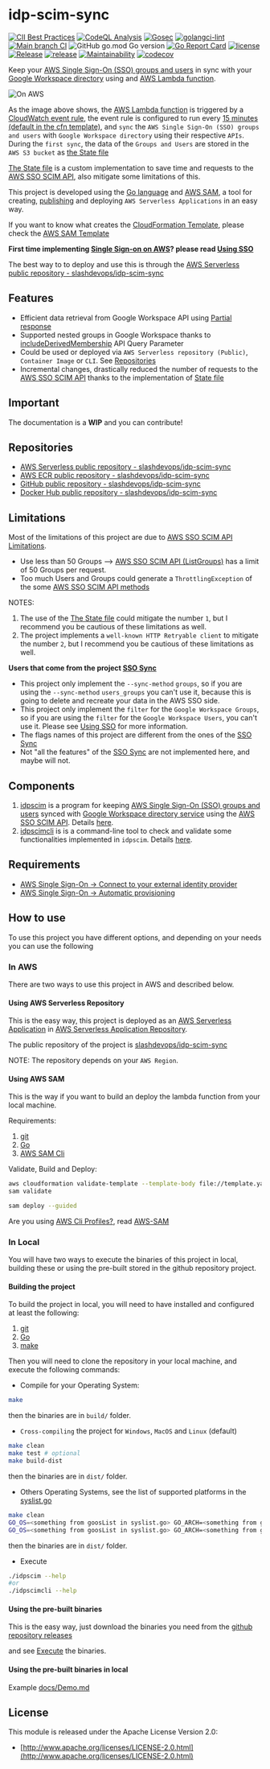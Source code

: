 # idp-scim-sync

[![CII Best Practices](https://bestpractices.coreinfrastructure.org/projects/5348/badge)](https://bestpractices.coreinfrastructure.org/projects/5348)
[![CodeQL Analysis](https://github.com/slashdevops/idp-scim-sync/actions/workflows/codeql-analysis.yml/badge.svg)](https://github.com/slashdevops/idp-scim-sync/actions/workflows/codeql-analysis.yml)
[![Gosec](https://github.com/slashdevops/idp-scim-sync/actions/workflows/gosec.yml/badge.svg)](https://github.com/slashdevops/idp-scim-sync/actions/workflows/gosec.yml)
[![golangci-lint](https://github.com/slashdevops/idp-scim-sync/actions/workflows/golangci-lint.yml/badge.svg)](https://github.com/slashdevops/idp-scim-sync/actions/workflows/golangci-lint.yml)
[![Main branch CI](https://github.com/slashdevops/idp-scim-sync/actions/workflows/main.yml/badge.svg)](https://github.com/slashdevops/idp-scim-sync/actions/workflows/main.yml)
![GitHub go.mod Go version](https://img.shields.io/github/go-mod/go-version/slashdevops/idp-scim-sync?style=plastic)
[![Go Report Card](https://goreportcard.com/badge/github.com/slashdevops/idp-scim-sync)](https://goreportcard.com/report/github.com/slashdevops/idp-scim-sync)
[![license](https://img.shields.io/github/license/slashdevops/idp-scim-sync.svg)](https://github.com/slashdevops/idp-scim-sync/blob/main/LICENSE)
[![Release](https://github.com/slashdevops/idp-scim-sync/actions/workflows/release.yml/badge.svg)](https://github.com/slashdevops/idp-scim-sync/actions/workflows/release.yml)
[![release](https://img.shields.io/github/release/slashdevops/idp-scim-sync/all.svg)](https://github.com/slashdevops/idp-scim-sync/releases)
[![Maintainability](https://api.codeclimate.com/v1/badges/8f88180aebaca6fc4923/maintainability)](https://codeclimate.com/github/slashdevops/idp-scim-sync/maintainability)
[![codecov](https://codecov.io/gh/slashdevops/idp-scim-sync/branch/main/graph/badge.svg?token=H72NWJGHZ0)](https://codecov.io/gh/slashdevops/idp-scim-sync)

Keep your [AWS Single Sign-On (SSO) groups and users](https://aws.amazon.com/single-sign-on/) in sync with your [Google Workspace directory](https://workspace.google.com/) using and [AWS Lambda function](https://aws.amazon.com/lambda/).

![On AWS](https://raw.githubusercontent.com/slashdevops/idp-scim-sync/main/docs/images/diagrams/ipd-scim-sync.drawio.png)

As the image above shows, the [AWS Lambda function](https://aws.amazon.com/lambda) is triggered by a [CloudWatch event rule](https://docs.aws.amazon.com/eventbridge/latest/userguide/eb-create-rule-schedule.html), the event rule is configured to run every [15 minutes (default in the cfn template)](template.yaml), and `sync` the `AWS Single Sign-On (SSO) groups and users` with `Google Workspace directory` using their respective `APIs`.  During the `first sync`, the data of the `Groups and Users` are stored in the `AWS S3 bucket` as [the State file](docs/State-File-example.md)

[The State file](docs/State-File-example.md) is a custom implementation to save time and requests to the [AWS SSO SCIM API](https://docs.aws.amazon.com/singlesignon/latest/developerguide/what-is-scim.html), also mitigate some limitations of this.

This project is developed using the [Go language](https://go.dev/) and [AWS SAM](https://docs.aws.amazon.com/serverless-application-model/latest/developerguide/sam-specification.html), a tool for creating, [publishing](https://aws.amazon.com/serverless/serverlessrepo) and deploying `AWS Serverless Applications` in an easy way.

If you want to know what creates the [CloudFormation Template](template.yaml), please check the [AWS SAM Template](docs/AWS-SAM-Template.md)

__First time implementing [Single Sign-on on AWS](https://aws.amazon.com/single-sign-on)? please read [Using SSO](docs/Using-SSO.md)__

The best way to to deploy and use this is through the [AWS Serverless public repository - slashdevops/idp-scim-sync](https://serverlessrepo.aws.amazon.com/applications/us-east-1/889836709304/idp-scim-sync)

## Features

* Efficient data retrieval from Google Workspace API using [Partial response](https://cloud.google.com/storage/docs/json_api#partial-response)
* Supported nested groups in Google Workspace thanks to [includeDerivedMembership](https://developers.google.com/admin-sdk/directory/reference/rest/v1/members/list#query-parameters) API Query Parameter
* Could be used or deployed via `AWS Serverless repository (Public)`, `Container Image` or `CLI`. See [Repositories](#Repositories)
* Incremental changes, drastically reduced the number of requests to the [AWS SSO SCIM API](https://docs.aws.amazon.com/singlesignon/latest/developerguide/what-is-scim.html) thanks to the implementation of [State file](docs/State-File-example.md)

## Important

The documentation is a __WIP__ and you can contribute!

## Repositories

* [AWS Serverless public repository - slashdevops/idp-scim-sync](https://serverlessrepo.aws.amazon.com/applications/us-east-1/889836709304/idp-scim-sync)
* [AWS ECR public repository - slashdevops/idp-scim-sync](https://gallery.ecr.aws/l2n7y5s7/slashdevops/idp-scim-sync)
* [GitHub public repository - slashdevops/idp-scim-sync](https://github.com/slashdevops/idp-scim-sync/pkgs/container/idp-scim-sync)
* [Docker Hub public repository - slashdevops/idp-scim-sync](https://hub.docker.com/r/slashdevops/idp-scim-sync)

## Limitations

Most of the limitations of this project are due to [AWS SSO SCIM API Limitations](https://docs.aws.amazon.com/singlesignon/latest/developerguide/what-is-scim.html).

* Use less than 50 Groups -->  [AWS SSO SCIM API (ListGroups)](https://docs.aws.amazon.com/singlesignon/latest/developerguide/listgroups.html#Constraints) has a limit of 50 Groups per request.
* Too much Users and Groups could generate a `ThrottlingException` of the some [AWS SSO SCIM API methods](https://docs.aws.amazon.com/singlesignon/latest/developerguide/what-is-scim.html)

NOTES:

1. The use of the [The State file](docs/State-File-example.md) could mitigate the number `1`, but I recommend you be cautious of these limitations as well.
2. The project implements a `well-known HTTP Retryable client` to mitigate the number `2`, but I recommend you be cautious of these limitations as well.

**Users that come from the project [SSO Sync](https://github.com/awslabs/ssosync)**

* This project only implement the `--sync-method` `groups`, so if you are using the `--sync-method` `users_groups` you can't use it, because this is going to delete and recreate your data in the AWS SSO side.
* This project only implement the `filter` for the `Google Workspace Groups`, so if you are using the `filter` for the `Google Workspace Users`, you can't use it. Please see [Using SSO](docs/Using-SSO.md) for more information.
* The flags names of this project are different from the ones of the [SSO Sync](https://github.com/awslabs/ssosync)
* Not "all the features" of the [SSO Sync](https://github.com/awslabs/ssosync) are not implemented here, and maybe will not.

## Components

1. [idpscim](docs/idpscim.md) is a program for keeping [AWS Single Sign-On (SSO) groups and users](https://aws.amazon.com/single-sign-on/) synced with [Google Workspace directory service](https://workspace.google.com/) using the [AWS SSO SCIM API](https://docs.aws.amazon.com/singlesignon/latest/developerguide/what-is-scim.html). Details [here](docs/idpscim.md).
2. [idpscimcli](docs/idpscimcli.md) is is a command-line tool to check and validate some functionalities implemented in `idpscim`. Details [here](docs/idpscimcli.md).

## Requirements

* [AWS Single Sign-On -> Connect to your external identity provider](https://docs.aws.amazon.com/singlesignon/latest/userguide/manage-your-identity-source-idp.html)
* [AWS Single Sign-On -> Automatic provisioning](https://docs.aws.amazon.com/singlesignon/latest/userguide/provision-automatically.html)

## How to use

To use this project you have different options, and depending on your needs you can use the following

### In AWS

There are two ways to use this project in AWS and described below.

#### Using AWS Serverless Repository

This is the easy way, this project is deployed as an [AWS Serverless Application](https://docs.aws.amazon.com/serverless-application-model/latest/developerguide/serverless-apps-overview.html) in [AWS Serverless Application Repository](https://aws.amazon.com/es/serverless/serverlessrepo/).

The public repository of the project is [slashdevops/idp-scim-sync](https://serverlessrepo.aws.amazon.com/applications/us-east-1/889836709304/idp-scim-sync)

NOTE: The repository depends on your `AWS Region`.

#### Using AWS SAM

This is the way if you want to build an deploy the lambda function from your local machine.

Requirements:

1. [git](https://git-scm.com/)
2. [Go](https://go.dev/learn/)
3. [AWS SAM Cli](https://docs.aws.amazon.com/serverless-application-model/latest/developerguide/serverless-sam-cli-install.html)

Validate, Build and Deploy:

```bash
aws cloudformation validate-template --template-body file://template.yaml 1>/dev/null
sam validate

sam deploy --guided
```

Are you using [AWS Cli Profiles?](https://docs.aws.amazon.com/cli/latest/userguide/cli-configure-profiles.html), read [AWS-SAM](docs/AWS-SAM.md)

### In Local

You will have two ways to execute the binaries of this project in local, building these or using the pre-built stored in the github repository project.

#### Building the project

To build the project in local, you will need to have installed and configured at least the following:

1. [git](https://git-scm.com/)
2. [Go](https://go.dev/learn/)
3. [make](https://www.gnu.org/software/make/)

Then you will need to clone the repository in your local machine, and execute the following commands:

* Compile for your Operating System:

```bash
make
```

then the binaries are in `build/` folder.

* `Cross-compiling` the project for `Windows`, `MacOS` and `Linux` (default)

```bash
make clean
make test # optional
make build-dist
```

then the binaries are in `dist/` folder.

* Others Operating Systems, see the list of supported platforms in the [syslist.go](https://github.com/golang/go/blob/master/src/go/build/syslist.go)

```bash
make clean
GO_OS=<something from goosList in syslist.go> GO_ARCH=<something from goarchList in syslist.go> make test # optional
GO_OS=<something from goosList in syslist.go> GO_ARCH=<something from goarchList in syslist.go> make build-dist
```

then the binaries are in `dist/` folder.

* Execute

```bash
./idpscim --help
#or
./idpscimcli --help
```

#### Using the pre-built binaries

This is the easy way, just download the binaries you need from the [github repository releases](https://github.com/slashdevops/idp-scim-sync/releases)

and see [Execute](#executing) the binaries.

#### Using the pre-built binaries in local

Example [docs/Demo.md](https://github.com/slashdevops/idp-scim-sync/blob/main/docs/Demo.md)

## License

This module is released under the Apache License Version 2.0:

* [http://www.apache.org/licenses/LICENSE-2.0.html](http://www.apache.org/licenses/LICENSE-2.0.html)
